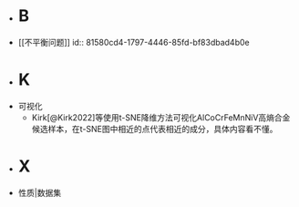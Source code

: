 - # B
- [[不平衡问题]]
  id:: 81580cd4-1797-4446-85fd-bf83dbad4b0e
- # K
- 可视化
	- Kirk[@Kirk2022]等使用t-SNE降维方法可视化AlCoCrFeMnNiV高熵合金候选样本，在t-SNE图中相近的点代表相近的成分，具体内容看不懂。
- # X
- 性质|数据集